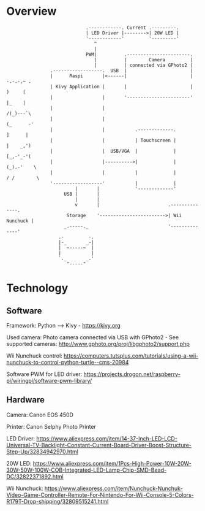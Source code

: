 # Overview


                                 .------------. Current .---------.
                                 | LED Driver |-------->| 20W LED |
                                 '------------'         '---------'
                                    ^
                                    |
                                 PWM|          .-----------------------.
                                    |          |        Camera         |
                                    |          | connected via GPhoto2 |
                    .------------------.  USB  |                       |
                    |      Raspi       |<------|                       |          -.-.-,~ .   
                    | Kivy Application |       |                       |          )     (     
                    |                  |       '-----------------------'          |_    |     
                    |                  |                                          /(_)---`\   
                    |                  |                                         (_      -'   
                    |                  |           .-------------.                ]      |    
                    |                  |           | Touchscreen |                |    _,')   
                    |                  |  USB/VGA  |             |                [_,-'_-'(   
                    |                  |---------->|             |               (_).-'    \  
                    |                  |           |             |               / /        \ 
                    '------------------'           |             |
                             |       |             '-------------'
                         USB |       |
                             |       |
                             v       |                         .--------------.
                          Storage    '------------------------>| Wii Nunchuck |
                         _.-----._                             '--------------'
                       .-         -.
                       |-_       _-|
                       |  ~-----~  |
                       |           |
                       `._       _.'
                          "-----"   
                          
# Technology
## Software
Framework: Python --> Kivy - https://kivy.org

Used camera: Photo camera connected via USB with GPhoto2 - See supported cameras: http://www.gphoto.org/proj/libgphoto2/support.php

Wii Nunchuck control: https://computers.tutsplus.com/tutorials/using-a-wii-nunchuck-to-control-python-turtle--cms-20984

Software PWM for LED driver: https://projects.drogon.net/raspberry-pi/wiringpi/software-pwm-library/

## Hardware
Camera: Canon EOS 450D

Printer: Canon Selphy Photo Printer

LED Driver: https://www.aliexpress.com/item/14-37-Inch-LED-LCD-Universal-TV-Backlight-Constant-Current-Board-Driver-Boost-Structure-Step-Up/32834942970.html

20W LED: https://www.aliexpress.com/item/1Pcs-High-Power-10W-20W-30W-50W-100W-COB-Integrated-LED-Lamp-Chip-SMD-Bead-DC/32822371892.html

Wii Nunchuck: https://www.aliexpress.com/item/Nunchuck-Nunchuk-Video-Game-Controller-Remote-For-Nintendo-For-Wii-Console-5-Colors-R179T-Drop-shipping/32809515241.html


